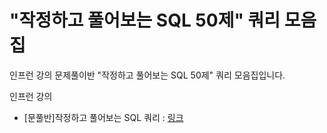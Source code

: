 # "작정하고 풀어보는 SQL 50제" 쿼리 모음집
인프런 강의 문제풀이반 "작정하고 풀어보는 SQL 50제" 쿼리 모음집입니다.

인프런 강의 
 - [문풀반]작정하고 풀어보는 SQL 쿼리 : [링크](https://inf.run/kjtvv)

